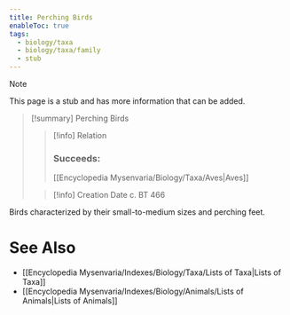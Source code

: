 ```yaml
---
title: Perching Birds
enableToc: true
tags:
  - biology/taxa
  - biology/taxa/family
  - stub
---
```


> [!note]
> This page is a stub and has more information that can be added.

> [!summary] Perching Birds
> > [!info] Relation
> > ### Succeeds:
> > [[Encyclopedia Mysenvaria/Biology/Taxa/Aves|Aves]]
>
> > [!info] Creation Date
> > c. BT 466

Birds characterized by their small-to-medium sizes and perching feet.

# See Also
- [[Encyclopedia Mysenvaria/Indexes/Biology/Taxa/Lists of Taxa|Lists of Taxa]]
- [[Encyclopedia Mysenvaria/Indexes/Biology/Animals/Lists of Animals|Lists of Animals]]
